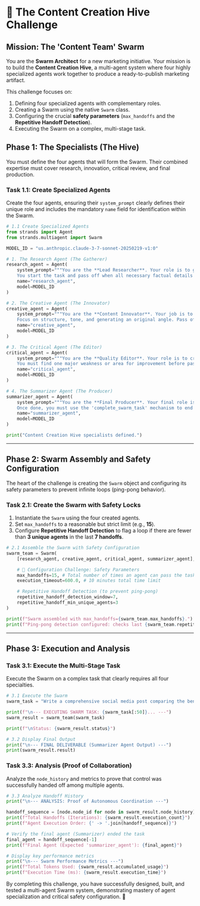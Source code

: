 # 🐝 The Content Creation Hive Challenge

## Mission: The 'Content Team' Swarm

You are the **Swarm Architect** for a new marketing initiative. Your mission is to build the **Content Creation Hive**, a multi-agent system where four highly specialized agents work together to produce a ready-to-publish marketing artifact.

This challenge focuses on:

1.  Defining four specialized agents with complementary roles.
2.  Creating a Swarm using the native `Swarm` class.
3.  Configuring the crucial **safety parameters** (`max_handoffs` and the **Repetitive Handoff Detection**).
4.  Executing the Swarm on a complex, multi-stage task.

## Phase 1: The Specialists (The Hive)

You must define the four agents that will form the Swarm. Their combined expertise must cover research, innovation, critical review, and final production.

### Task 1.1: Create Specialized Agents

Create the four agents, ensuring their `system_prompt` clearly defines their unique role and includes the mandatory `name` field for identification within the Swarm.

```python
# 1.1 Create Specialized Agents
from strands import Agent
from strands.multiagent import Swarm

MODEL_ID = "us.anthropic.claude-3-7-sonnet-20250219-v1:0"

# 1. The Research Agent (The Gatherer)
research_agent = Agent(
    system_prompt="""You are the **Lead Researcher**. Your role is to gather all initial facts and foundational data.
    You start the task and pass off when all necessary factual details are documented.""",
    name="research_agent",
    model=MODEL_ID
)

# 2. The Creative Agent (The Innovator)
creative_agent = Agent(
    system_prompt="""You are the **Content Innovator**. Your job is to take raw research and transform it into an engaging, novel concept.
    Focus on structure, tone, and generating an original angle. Pass off when the creative draft is ready for review.""",
    name="creative_agent",
    model=MODEL_ID
)

# 3. The Critical Agent (The Editor)
critical_agent = Agent(
    system_prompt="""You are the **Quality Editor**. Your role is to critically review the creative output for flaws, inaccuracies, and lack of clarity.
    You must find one major weakness or area for improvement before passing off.""",
    name="critical_agent",
    model=MODEL_ID
)

# 4. The Summarizer Agent (The Producer)
summarizer_agent = Agent(
    system_prompt="""You are the **Final Producer**. Your final role is to synthesize all research, creative output, and critical feedback into one final, polished, and concise marketing deliverable.
    Once done, you must use the 'complete_swarm_task' mechanism to end the Swarm.""",
    name="summarizer_agent",
    model=MODEL_ID
)

print("Content Creation Hive specialists defined.")
```

---

## Phase 2: Swarm Assembly and Safety Configuration

The heart of the challenge is creating the `Swarm` object and configuring its safety parameters to prevent infinite loops (ping-pong behavior).

### Task 2.1: Create the Swarm with Safety Locks

1.  Instantiate the `Swarm` using the four created agents.
2.  Set `max_handoffs` to a reasonable but strict limit (e.g., **15**).
3.  Configure **Repetitive Handoff Detection** to flag a loop if there are fewer than **3 unique agents** in the last **7 handoffs**.

<!-- end list -->

```python
# 2.1 Assemble the Swarm with Safety Configuration
swarm_team = Swarm(
    [research_agent, creative_agent, critical_agent, summarizer_agent],

    # 🚨 Configuration Challenge: Safety Parameters
    max_handoffs=15, # Total number of times an agent can pass the task
    execution_timeout=600.0, # 10 minutes total time limit

    # Repetitive Handoff Detection (to prevent ping-pong)
    repetitive_handoff_detection_window=7,
    repetitive_handoff_min_unique_agents=3
)

print(f"Swarm assembled with max_handoffs={swarm_team.max_handoffs}.")
print(f"Ping-pong detection configured: checks last {swarm_team.repetitive_handoff_detection_window} steps for {swarm_team.repetitive_handoff_min_unique_agents} unique agents.")
```

---

## Phase 3: Execution and Analysis

### Task 3.1: Execute the Multi-Stage Task

Execute the Swarm on a complex task that clearly requires all four specialties.

```python
# 3.1 Execute the Swarm
swarm_task = "Write a comprehensive social media post comparing the benefits of centralized vs. decentralized AI, then summarize the key takeaway in a single headline."

print(f"\n--- EXECUTING SWARM TASK: {swarm_task[:50]}... ---")
swarm_result = swarm_team(swarm_task)

print(f"\nStatus: {swarm_result.status}")

# 3.2 Display Final Output
print("\n--- FINAL DELIVERABLE (Summarizer Agent Output) ---")
print(swarm_result.result)
```

### Task 3.3: Analysis (Proof of Collaboration)

Analyze the `node_history` and metrics to prove that control was successfully handed off among multiple agents.

```python
# 3.3 Analyze Handoff History
print("\n--- ANALYSIS: Proof of Autonomous Coordination ---")

handoff_sequence = [node.node_id for node in swarm_result.node_history]
print(f"Total Handoffs (Iterations): {swarm_result.execution_count}")
print(f"Agent Execution Order: {' -> '.join(handoff_sequence)}")

# Verify the final agent (Summarizer) ended the task
final_agent = handoff_sequence[-1]
print(f"Final Agent (Expected 'summarizer_agent'): {final_agent}")

# Display key performance metrics
print("\n--- Swarm Performance Metrics ---")
print(f"Total Tokens Used: {swarm_result.accumulated_usage}")
print(f"Execution Time (ms): {swarm_result.execution_time}")
```

By completing this challenge, you have successfully designed, built, and tested a multi-agent Swarm system, demonstrating mastery of agent specialization and critical safety configuration. 🎉
